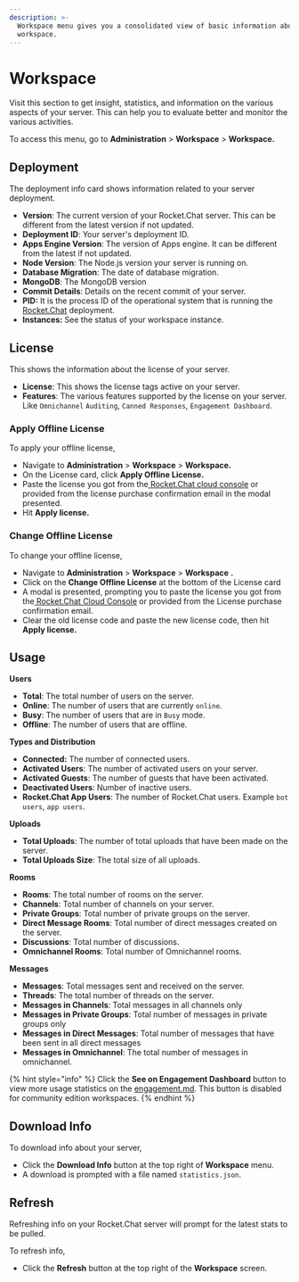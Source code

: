 ```yaml
---
description: >-
  Workspace menu gives you a consolidated view of basic information about your
  workspace.
---
```


# Workspace

Visit this section to get insight, statistics, and information on the various aspects of your server. This can help you to evaluate better and monitor the various activities.

To access this menu, go to **Administration** > **Workspace** > **Workspace.**

## Deployment&#x20;

The deployment info card shows information related to your server deployment.

* **Version**: The current version of your Rocket.Chat server. This can be different from the latest version if not updated.
* **Deployment ID**: Your server's deployment ID.
* **Apps Engine Version**: The version of Apps engine. It can be different from the latest if not updated.
* **Node Version**: The Node.js version your server is running on.
* **Database Migration**: The date of database migration.
* **MongoDB**: The MongoDB version
* **Commit Details**: Details on the recent commit of your server.
* **PID:** It is the process ID of the operational system that is running the [Rocket.Chat](https://rocket.chat/) deployment.
* **Instances:** See the status of your workspace instance.

## License

This shows the information about the license of your server.

* **License**: This shows the license tags active on your server.
* **Features**: The various features supported by the license on your server. Like `Omnichannel` `Auditing`, `Canned Responses`, `Engagement Dashboard`.

### Apply Offline License

To apply your offline license,

* Navigate to **Administration** > **Workspace** > **Workspace.**
* On the License card, click **Apply Offline License.**
* Paste the license you got from the[ Rocket.Chat cloud console](https://cloud.rocket.chat/home) or provided from the license purchase confirmation email in the modal presented.
* Hit **Apply license.**

### Change Offline License

To change your offline license,

* Navigate to **Administration** > **Workspace** > **Workspace** **.**
* Click on the **Change Offline License** at the bottom of the License card
* A modal is presented, prompting you to paste the license you got from the[ Rocket.Chat Cloud Console](https://cloud.rocket.chat/home) or provided from the License purchase confirmation email.
* Clear the old license code and paste the new license code, then hit **Apply license.**

## Usage&#x20;

**Users**

* **Total**: The total number of users on the server.
* **Online**: The number of users that are currently `online`.
* **Busy**: The number of users that are in `Busy` mode.
* **Offline**: The number of users that are offline.

**Types and Distribution**

* **Connected:** The number of connected users.
* **Activated Users**: The number of activated users on your server.
* **Activated Guests**: The number of guests that have been activated.
* **Deactivated Users**: Number of inactive users.
* **Rocket.Chat App Users**: The number of Rocket.Chat users. Example `bot users`, `app users`.

**Uploads**

* **Total Uploads**: The number of total uploads that have been made on the server.
* **Total Uploads Size**: The total size of all uploads.

**Rooms**

* **Rooms**: The total number of rooms on the server.
* **Channels**: Total number of channels on your server.
* **Private Groups**: Total number of private groups on the server.
* **Direct Message Rooms**: Total number of direct messages created on the server.
* **Discussions**: Total number of discussions.
* **Omnichannel Rooms**: Total number of Omnichannel rooms.

**Messages**

* **Messages**: Total messages sent and received on the server.
* **Threads**: The total number of threads on the server.
* **Messages in Channels**: Total messages in all channels only
* **Messages in Private Groups**: Total number of messages in private groups only
* **Messages in Direct Messages**: Total number of messages that have been sent in all direct messages
* **Messages in Omnichannel**: The total number of messages in omnichannel.

{% hint style="info" %}
Click the **See on Engagement Dashboard** button to view more usage statistics on the [engagement.md](engagement.md "mention"). This button is disabled for community edition workspaces.
{% endhint %}

## Download Info

To download info about your server,&#x20;

* Click the **Download Info** button at the top right of **Workspace** menu.
* A download is prompted with a file named `statistics.json`.

## Refresh

Refreshing info on your Rocket.Chat server will prompt for the latest stats to be pulled.

To refresh info,&#x20;

* Click the **Refresh** button at the top right of the **Workspace** screen.
